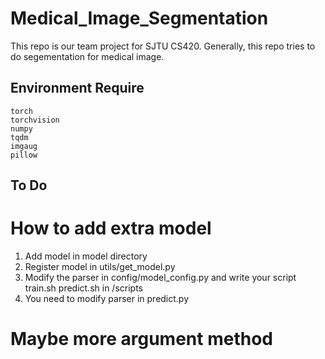 # Medical_Image_Segmentation
This repo is our team project for SJTU CS420. Generally, this repo tries to do segementation for medical image.

## Environment Require
```
torch
torchvision
numpy
tqdm
imgaug
pillow
```

## To Do

# How to add extra model

1. Add model in model directory
2. Register model in utils/get_model.py
3. Modify the parser in config/model_config.py and write your script train.sh predict.sh in /scripts
4. You need to modify parser in predict.py

# Maybe more argument method